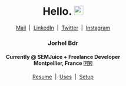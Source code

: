 <div align="center">
    <h1>Hello. <img src="https://media.giphy.com/media/hvRJCLFzcasrR4ia7z/giphy.gif" width="25px"></h1>
</div>

<div align="center">
    <a href="mailto:contact@lehroj.xyz">Mail</a>
    &nbsp;|&nbsp;
    <a href="https://linkedin.com/in/lehroj">LinkedIn</a>
    &nbsp;|&nbsp;
    <a href="https://twitter.com/_lehroj">Twitter</a>
    &nbsp;|&nbsp;
    <a href="https://instagram.com/_lehroj">Instagram</a>
</div>

<div align="center">
    <h3>Jorhel Bdr</h3>
    <h4>
        Currently @ SEMJuice + Freelance Developer
        <br>
        Montpellier, France 🇫🇷
    </h4>
</div>

<div align="center">
    <a href="https://lehroj.github.io/resume">Resume</a>
    &nbsp;|&nbsp;
    <a href="https://lehroj.github.io/uses">Uses</a>
    &nbsp;|&nbsp;
    <a href="https://github.com/lehroj/setup">Setup</a>
</div>

